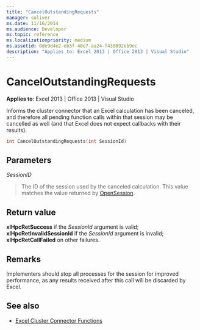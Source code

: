 ```yaml
---
title: "CancelOutstandingRequests"
manager: soliver
ms.date: 11/16/2014
ms.audience: Developer
ms.topic: reference
ms.localizationpriority: medium
ms.assetid: 0de9d4e2-eb3f-40e7-aa24-f430892eb9ec
description: "Applies to: Excel 2013 | Office 2013 | Visual Studio"
---
```


# CancelOutstandingRequests

**Applies to**: Excel 2013 | Office 2013 | Visual Studio 
  
Informs the cluster connector that an Excel calculation has been canceled, and therefore all pending function calls within that session may be cancelled as well (and that Excel does not expect callbacks with their results).
  
```cpp
int CancelOutstandingRequests(int SessionId)
```

## Parameters

_SessionID_
  
> The ID of the session used by the canceled calculation. This value matches the value returned by [OpenSession](opensession.md).
    
## Return value

**xlHpcRetSuccess** if the  _SessionId_ argument is valid; **xlHpcRetInvalidSessionId** if the  _SessionId_ argument is invalid; **xlHpcRetCallFailed** on other failures. 
  
## Remarks

Implementers should stop all processes for the session for improved performance, as any results received after this call will be discarded by Excel.
  
## See also

- [Excel Cluster Connector Functions](excel-cluster-connector-functions.md)

